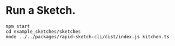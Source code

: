 # Run a Sketch.

```
npm start
cd example_sketches/sketches
node ../../packages/rapid-sketch-cli/dist/index.js kitchen.ts
```
